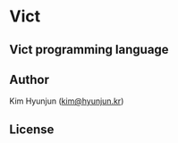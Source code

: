 Vict
====

Vict programming language
-------------------------

Author
------
Kim Hyunjun (kim@hyunjun.kr)

License
-------

